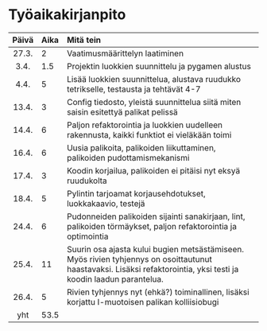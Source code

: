 # Työaikakirjanpito

| Päivä | Aika | Mitä tein                                                                                                                                                          |
| :---: | :--- | :----------------------------------------------------------------------------------------------------------------------------------------------------------------- |
| 27.3. | 2    | Vaatimusmäärittelyn laatiminen                                                                                                                                     |
| 3.4.  | 1.5  | Projektin luokkien suunnittelu ja pygamen alustus                                                                                                                  |
| 4.4.  | 5    | Lisää luokkien suunnittelua, alustava ruudukko tetrikselle, testausta ja tehtävät 4-7                                                                              |
| 13.4. | 3    | Config tiedosto, yleistä suunnittelua siitä miten saisin esitettyä palikat pelissä                                                                                 |
| 14.4. | 6    | Paljon refaktorointia ja luokkien uudelleen rakennusta, kaikki funktiot ei vieläkään toimi                                                                         |
| 16.4. | 6    | Uusia palikoita, palikoiden liikuttaminen, palikoiden pudottamismekanismi                                                                                          |
| 17.4. | 3    | Koodin korjailua, palikoiden ei pitäisi nyt eksyä ruudukolta                                                                                                       |
| 18.4. | 5    | Pylintin tarjoamat korjausehdotukset, luokkakaavio, testejä                                                                                                        |
| 24.4. | 6    | Pudonneiden palikoiden sijainti sanakirjaan, lint, palikoiden törmäykset, paljon refaktorointia ja optimointia                                                     |
| 25.4. | 11   | Suurin osa ajasta kului bugien metsästämiseen. Myös rivien tyhjennys on osoittautunut haastavaksi. Lisäksi refaktorointia, yksi testi ja koodin laadun parantelua. |
| 26.4. | 5    | Rivien tyhjennys nyt (ehkä?) toiminallinen, lisäksi korjattu I-muotoisen palikan kolliisiobugi                                                                     |
|  yht  | 53.5 |                                                                                                                                                                    |
